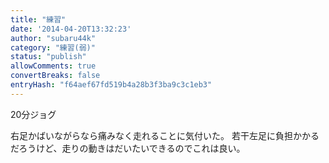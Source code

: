 ```yaml
---
title: "練習"
date: '2014-04-20T13:32:23'
author: "subaru44k"
category: "練習(弱)"
status: "publish"
allowComments: true
convertBreaks: false
entryHash: "f64aef67fd519b4a28b3f3ba9c3c1eb3"
---
```

20分ジョグ

右足かばいながらなら痛みなく走れることに気付いた。
若干左足に負担かかるだろうけど、走りの動きはだいたいできるのでこれは良い。
